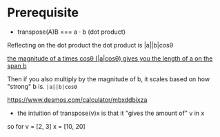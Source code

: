 # Prerequisite

- transpose(A)B === a ⋅ b (dot product)

Reflecting on the dot product
the dot product is |a||b|cosθ

[the magnitude of a times cosθ (|a|cosθ) gives you the length of a on the span b](images/Dot_Product.svg.png)

Then if you also multiply by the magnitude of b, it scales based on how "strong" b is. `|a||b|cosθ`

https://www.desmos.com/calculator/mbxddbixza

- the intuition of transpose(v)x is that it "gives the amount of" v in x

so for
v = [2, 3]
x = [10, 20]

